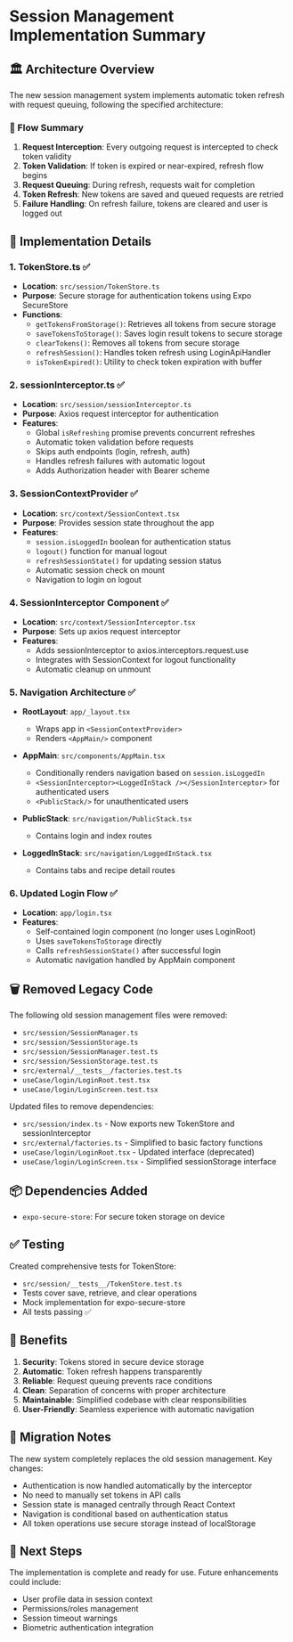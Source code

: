 # Session Management Implementation Summary

## 🏛️ Architecture Overview

The new session management system implements automatic token refresh with request queuing, following the specified architecture:

### 🔁 Flow Summary
1. **Request Interception**: Every outgoing request is intercepted to check token validity
2. **Token Validation**: If token is expired or near-expired, refresh flow begins
3. **Request Queuing**: During refresh, requests wait for completion
4. **Token Refresh**: New tokens are saved and queued requests are retried
5. **Failure Handling**: On refresh failure, tokens are cleared and user is logged out

## 🔧 Implementation Details

### 1. TokenStore.ts ✅
- **Location**: `src/session/TokenStore.ts`
- **Purpose**: Secure storage for authentication tokens using Expo SecureStore
- **Functions**:
  - `getTokensFromStorage()`: Retrieves all tokens from secure storage
  - `saveTokensToStorage()`: Saves login result tokens to secure storage
  - `clearTokens()`: Removes all tokens from secure storage
  - `refreshSession()`: Handles token refresh using LoginApiHandler
  - `isTokenExpired()`: Utility to check token expiration with buffer

### 2. sessionInterceptor.ts ✅
- **Location**: `src/session/sessionInterceptor.ts`
- **Purpose**: Axios request interceptor for authentication
- **Features**:
  - Global `isRefreshing` promise prevents concurrent refreshes
  - Automatic token validation before requests
  - Skips auth endpoints (login, refresh, auth)
  - Handles refresh failures with automatic logout
  - Adds Authorization header with Bearer scheme

### 3. SessionContextProvider ✅
- **Location**: `src/context/SessionContext.tsx`
- **Purpose**: Provides session state throughout the app
- **Features**:
  - `session.isLoggedIn` boolean for authentication status
  - `logout()` function for manual logout
  - `refreshSessionState()` for updating session status
  - Automatic session check on mount
  - Navigation to login on logout

### 4. SessionInterceptor Component ✅
- **Location**: `src/context/SessionInterceptor.tsx`
- **Purpose**: Sets up axios request interceptor
- **Features**:
  - Adds sessionInterceptor to axios.interceptors.request.use
  - Integrates with SessionContext for logout functionality
  - Automatic cleanup on unmount

### 5. Navigation Architecture ✅
- **RootLayout**: `app/_layout.tsx`
  - Wraps app in `<SessionContextProvider>`
  - Renders `<AppMain/>` component

- **AppMain**: `src/components/AppMain.tsx`
  - Conditionally renders navigation based on `session.isLoggedIn`
  - `<SessionInterceptor><LoggedInStack /></SessionInterceptor>` for authenticated users
  - `<PublicStack/>` for unauthenticated users

- **PublicStack**: `src/navigation/PublicStack.tsx`
  - Contains login and index routes

- **LoggedInStack**: `src/navigation/LoggedInStack.tsx`
  - Contains tabs and recipe detail routes

### 6. Updated Login Flow ✅
- **Location**: `app/login.tsx`
- **Features**:
  - Self-contained login component (no longer uses LoginRoot)
  - Uses `saveTokensToStorage` directly
  - Calls `refreshSessionState()` after successful login
  - Automatic navigation handled by AppMain component

## 🗑️ Removed Legacy Code

The following old session management files were removed:
- `src/session/SessionManager.ts`
- `src/session/SessionStorage.ts` 
- `src/session/SessionManager.test.ts`
- `src/session/SessionStorage.test.ts`
- `src/external/__tests__/factories.test.ts`
- `useCase/login/LoginRoot.test.tsx`
- `useCase/login/LoginScreen.test.tsx`

Updated files to remove dependencies:
- `src/session/index.ts` - Now exports new TokenStore and sessionInterceptor
- `src/external/factories.ts` - Simplified to basic factory functions
- `useCase/login/LoginRoot.tsx` - Updated interface (deprecated)
- `useCase/login/LoginScreen.tsx` - Simplified sessionStorage interface

## 📦 Dependencies Added

- `expo-secure-store`: For secure token storage on device

## ✅ Testing

Created comprehensive tests for TokenStore:
- `src/session/__tests__/TokenStore.test.ts`
- Tests cover save, retrieve, and clear operations
- Mock implementation for expo-secure-store
- All tests passing ✅

## 🚀 Benefits

1. **Security**: Tokens stored in secure device storage
2. **Automatic**: Token refresh happens transparently
3. **Reliable**: Request queuing prevents race conditions
4. **Clean**: Separation of concerns with proper architecture
5. **Maintainable**: Simplified codebase with clear responsibilities
6. **User-Friendly**: Seamless experience with automatic navigation

## 🔄 Migration Notes

The new system completely replaces the old session management. Key changes:
- Authentication is now handled automatically by the interceptor
- No need to manually set tokens in API calls
- Session state is managed centrally through React Context
- Navigation is conditional based on authentication status
- All token operations use secure storage instead of localStorage

## 🎯 Next Steps

The implementation is complete and ready for use. Future enhancements could include:
- User profile data in session context
- Permissions/roles management
- Session timeout warnings
- Biometric authentication integration
